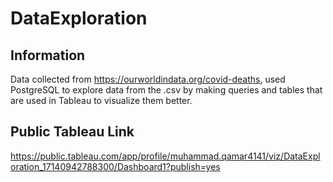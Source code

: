 # DataExploration

## Information

Data collected from https://ourworldindata.org/covid-deaths, used PostgreSQL to explore data from the .csv by making queries and tables that are used in Tableau to visualize them better.

## Public Tableau Link

https://public.tableau.com/app/profile/muhammad.qamar4141/viz/DataExploration_17140942788300/Dashboard1?publish=yes 
